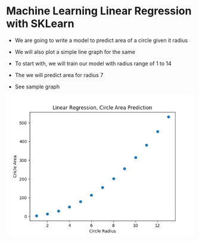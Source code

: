 # Machine Learning Linear Regression with SKLearn 

* We are going to write a model to predict area of a circle given it radius
* We will also plot a simple line graph for the same
* To start with, we will train our model with radius range of 1 to 14
* The we will predict area for radius 7

* See sample graph

![alt text](https://github.com/msomi22/ML_LRegression/blob/master/circleAreaLineGraph.png) 

